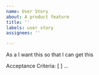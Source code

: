 ```yaml
---
name: User Story
about: A product feature
title: ''
labels: user story
assignees: ''

---
```


As a <role> I want this <action> so that I can get this <values>

Acceptance Criteria:
[ ] ...
